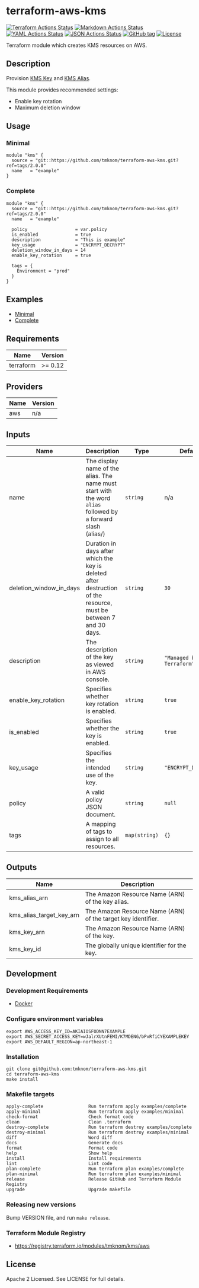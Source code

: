 # terraform-aws-kms

[![Terraform Actions Status](https://github.com/tmknom/terraform-aws-kms/workflows/Terraform/badge.svg)](https://github.com/tmknom/terraform-aws-kms/actions?query=workflow%3ATerraform)
[![Markdown Actions Status](https://github.com/tmknom/terraform-aws-kms/workflows/Markdown/badge.svg)](https://github.com/tmknom/terraform-aws-kms/actions?query=workflow%3AMarkdown)
[![YAML Actions Status](https://github.com/tmknom/terraform-aws-kms/workflows/YAML/badge.svg)](https://github.com/tmknom/terraform-aws-kms/actions?query=workflow%3AYAML)
[![JSON Actions Status](https://github.com/tmknom/terraform-aws-kms/workflows/JSON/badge.svg)](https://github.com/tmknom/terraform-aws-kms/actions?query=workflow%3AJSON)
[![GitHub tag](https://img.shields.io/github/tag/tmknom/terraform-aws-kms.svg)](https://registry.terraform.io/modules/tmknom/kms/aws)
[![License](https://img.shields.io/github/license/tmknom/terraform-aws-kms.svg)](https://opensource.org/licenses/Apache-2.0)

Terraform module which creates KMS resources on AWS.

## Description

Provision [KMS Key](https://docs.aws.amazon.com/kms/latest/developerguide/overview.html) and
[KMS Alias](https://docs.aws.amazon.com/kms/latest/developerguide/programming-aliases.html).

This module provides recommended settings:

- Enable key rotation
- Maximum deletion window

## Usage

### Minimal

```hcl
module "kms" {
  source = "git::https://github.com/tmknom/terraform-aws-kms.git?ref=tags/2.0.0"
  name   = "example"
}
```

### Complete

```hcl
module "kms" {
  source = "git::https://github.com/tmknom/terraform-aws-kms.git?ref=tags/2.0.0"
  name   = "example"

  policy                  = var.policy
  is_enabled              = true
  description             = "This is example"
  key_usage               = "ENCRYPT_DECRYPT"
  deletion_window_in_days = 14
  enable_key_rotation     = true

  tags = {
    Environment = "prod"
  }
}
```

## Examples

- [Minimal](https://github.com/tmknom/terraform-aws-kms/tree/master/examples/minimal)
- [Complete](https://github.com/tmknom/terraform-aws-kms/tree/master/examples/complete)

## Requirements

| Name      | Version |
| --------- | ------- |
| terraform | >= 0.12 |

## Providers

| Name | Version |
| ---- | ------- |
| aws  | n/a     |

## Inputs

| Name                    | Description                                                                                                       | Type          | Default                  | Required |
| ----------------------- | ----------------------------------------------------------------------------------------------------------------- | ------------- | ------------------------ | :------: |
| name                    | The display name of the alias. The name must start with the word `alias` followed by a forward slash (alias/)     | `string`      | n/a                      |   yes    |
| deletion_window_in_days | Duration in days after which the key is deleted after destruction of the resource, must be between 7 and 30 days. | `string`      | `30`                     |    no    |
| description             | The description of the key as viewed in AWS console.                                                              | `string`      | `"Managed by Terraform"` |    no    |
| enable_key_rotation     | Specifies whether key rotation is enabled.                                                                        | `string`      | `true`                   |    no    |
| is_enabled              | Specifies whether the key is enabled.                                                                             | `string`      | `true`                   |    no    |
| key_usage               | Specifies the intended use of the key.                                                                            | `string`      | `"ENCRYPT_DECRYPT"`      |    no    |
| policy                  | A valid policy JSON document.                                                                                     | `string`      | `null`                   |    no    |
| tags                    | A mapping of tags to assign to all resources.                                                                     | `map(string)` | `{}`                     |    no    |

## Outputs

| Name                     | Description                                                  |
| ------------------------ | ------------------------------------------------------------ |
| kms_alias_arn            | The Amazon Resource Name (ARN) of the key alias.             |
| kms_alias_target_key_arn | The Amazon Resource Name (ARN) of the target key identifier. |
| kms_key_arn              | The Amazon Resource Name (ARN) of the key.                   |
| kms_key_id               | The globally unique identifier for the key.                  |

## Development

### Development Requirements

- [Docker](https://www.docker.com/)

### Configure environment variables

```shell
export AWS_ACCESS_KEY_ID=AKIAIOSFODNN7EXAMPLE
export AWS_SECRET_ACCESS_KEY=wJalrXUtnFEMI/K7MDENG/bPxRfiCYEXAMPLEKEY
export AWS_DEFAULT_REGION=ap-northeast-1
```

### Installation

```shell
git clone git@github.com:tmknom/terraform-aws-kms.git
cd terraform-aws-kms
make install
```

### Makefile targets

```text
apply-complete                 Run terraform apply examples/complete
apply-minimal                  Run terraform apply examples/minimal
check-format                   Check format code
clean                          Clean .terraform
destroy-complete               Run terraform destroy examples/complete
destroy-minimal                Run terraform destroy examples/minimal
diff                           Word diff
docs                           Generate docs
format                         Format code
help                           Show help
install                        Install requirements
lint                           Lint code
plan-complete                  Run terraform plan examples/complete
plan-minimal                   Run terraform plan examples/minimal
release                        Release GitHub and Terraform Module Registry
upgrade                        Upgrade makefile
```

### Releasing new versions

Bump VERSION file, and run `make release`.

### Terraform Module Registry

- <https://registry.terraform.io/modules/tmknom/kms/aws>

## License

Apache 2 Licensed. See LICENSE for full details.
